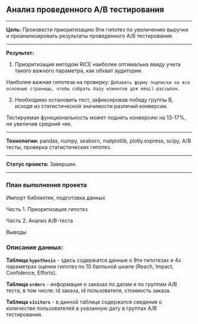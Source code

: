 ## Анализ проведенного A/B тестирования
_____________________________________________________________________________

**Цель:** Произвести приоритизацию 9ти гипотез по увеличению выручки и проанализировать результаты проведенного A/B тестирования.
_____________________________________________________________________________

**Результат:** 

1. Приоритизация методом RICE наиболее оптимальна ввиду учета такого важного параметра, как обхват аудитории. 

Наиболее важная гипотеза на проверку: `Добавить форму подписки на все основные страницы, чтобы собрать базу клиентов для email-рассылок`.

2. Необходимо остановить тест, зафиксировав победу группы B, исходя из статистической значимости различий конверсии.

Тестируемая функциональность может поднять конверсию на 13-17%, не увеличив средний чек.
_____________________________________________________________________________

**Технологии:** pandas,  numpy, seaborn, matplotlib, plotly.express, scipy, A/B тесты, проверка статистических гипотез.

_____________________________________________________________________________
**Статус проекта:** Завершен.

_____________________________________________________________________________

### План выполнения проекта  

Импорт библиотек, подготовка данных

Часть 1. Приоритизация гипотез

Часть 2. Анализ A/B-теста

Выводы


### Описание данных: 
**Таблица `hypothesis`** - здесь содержатся данные о 9ти гипотезах и 4х параметрах оценки гипотез по 10 балльной шкале (Reach, Impact, Confidence, Efforts).

**Таблица `orders`** - информация о заказах по датам и по группам A/B теста, в том числе: id заказа, id пользователя, стоимость заказа.

**Таблица `visitors`** - в данной таблице содержатся сведения о количестве пользователей в указанную дату в группах A/B тестирования.
